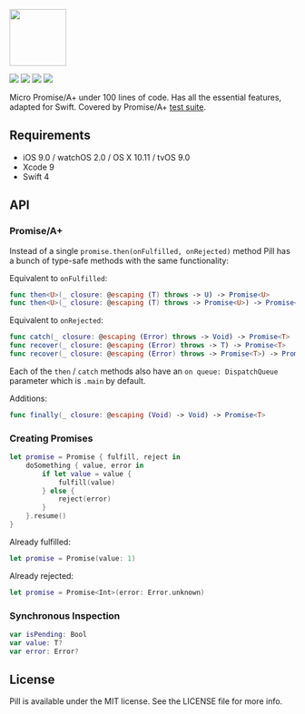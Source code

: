 <p align="left"><img src="https://cloud.githubusercontent.com/assets/1567433/19490843/61cd2460-9579-11e6-9269-6cdebdf2a1cb.png" height="100"/>

<p align="left">
<img src="https://img.shields.io/cocoapods/v/Pill.svg?label=version">
<img src="https://img.shields.io/badge/supports-CocoaPods%20%7C%20Carthage%20%7C%20SwiftPM-green.svg">
<img src="https://img.shields.io/cocoapods/p/Pill.svg?style=flat)">
<a href="https://travis-ci.org/kean/Pill"><img src="https://img.shields.io/travis/kean/Pill/master.svg"></a>
</p>

Micro Promise/A+ under 100 lines of code. Has all the essential features, adapted for Swift. Covered by Promise/A+ [test suite](https://github.com/promises-aplus/promises-tests).

## Requirements

- iOS 9.0 / watchOS 2.0 / OS X 10.11 / tvOS 9.0
- Xcode 9
- Swift 4

## API

### Promise/A+

Instead of a single `promise.then(onFulfilled, onRejected)` method Pill has a bunch of type-safe methods with the same functionality:

Equivalent to `onFulfilled`:

```swift
func then<U>(_ closure: @escaping (T) throws -> U) -> Promise<U>
func then<U>(_ closure: @escaping (T) throws -> Promise<U>) -> Promise<U>
```

Equivalent to `onRejected`:

```swift
func catch(_ closure: @escaping (Error) throws -> Void) -> Promise<T>
func recover(_ closure: @escaping (Error) throws -> T) -> Promise<T>
func recover(_ closure: @escaping (Error) throws -> Promise<T>) -> Promise<T>
```

Each of the `then` / `catch` methods also have an `on queue: DispatchQueue` parameter which is `.main` by default.

Additions:

```swift
func finally(_ closure: @escaping (Void) -> Void) -> Promise<T>
```

### Creating Promises

```swift
let promise = Promise { fulfill, reject in
    doSomething { value, error in
        if let value = value {
            fulfill(value)
        } else {
            reject(error)
        }
    }.resume()
}
```

Already fulfilled:

```swift
let promise = Promise(value: 1)
```

Already rejected:

```swift
let promise = Promise<Int>(error: Error.unknown)
```

### Synchronous Inspection

```swift
var isPending: Bool
var value: T?
var error: Error?
```

## License

Pill is available under the MIT license. See the LICENSE file for more info.
